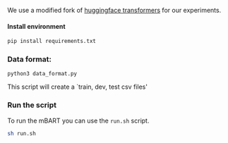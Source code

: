 We use a modified fork of [huggingface transformers](https://github.com/huggingface/transformers) for our experiments.

#### Install environment

```sh
pip install requirements.txt
```

### Data format:
```
python3 data_format.py
```

This script will create a `train, dev, test csv files'


### Run the script

To run the mBART you can use the `run.sh` script.

```sh
sh run.sh
```


